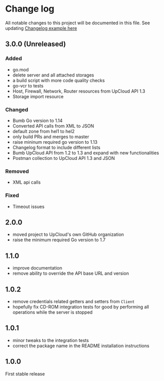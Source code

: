 # Change log

All notable changes to this project will be documented in this file.
See updating [Changelog example here](https://keepachangelog.com/en/1.0.0/)

## 3.0.0 (Unreleased)

### Added

- go.mod
- delete server and all attached storages
- a build script with more code quality checks
- go-vcr to tests
- Host, Firewall, Network, Router resources from UpCloud API 1.3
- Storage import resource

### Changed

- Bumb Go version to 1.14
- Converted API calls from XML to JSON
- default zone from hel1 to hel2
- only build PRs and merges to master
- raise mininum required go version to 1.13
- Changelog format to include different lists
- Bumb UpCloud API from 1.2 to 1.3 and expand with new functionalities
- Postman collection to UpCloud API 1.3 and JSON

### Removed

- XML api calls

### Fixed

- Timeout issues

## 2.0.0

- moved project to UpCloud's own GitHub organization
- raise the minimum required Go version to 1.7

## 1.1.0

- improve documentation
- remove ability to override the API base URL and version

## 1.0.2

- remove credentials related getters and setters from `Client`
- hopefully fix CD-ROM integration tests for good by performing all operations while the server is stopped

## 1.0.1

- minor tweaks to the integration tests
- correct the package name in the README installation instructions

## 1.0.0

First stable release
